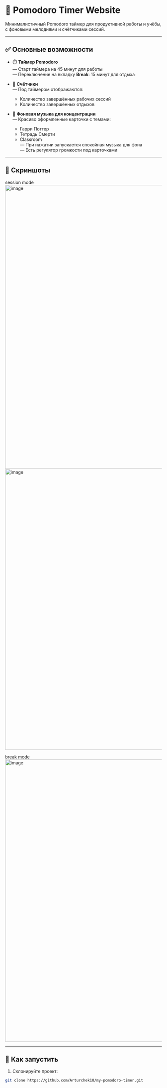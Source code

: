# 🎯 Pomodoro Timer Website

Минималистичный Pomodoro таймер для продуктивной работы и учёбы, с фоновыми мелодиями и счётчиками сессий.

---

## ✅ Основные возможности

- ⏱️ **Таймер Pomodoro**  
  — Старт таймера на 45 минут для работы  
  — Переключение на вкладку **Break**: 15 минут для отдыха  

- 🔄 **Счётчики**  
  — Под таймером отображаются:  
    - Количество завершённых рабочих сессий  
    - Количество завершённых отдыхов  

- 🎵 **Фоновая музыка для концентрации**  
  — Красиво оформленные карточки с темами:  
    - Гарри Поттер  
    - Тетрадь Смерти  
    - Classroom   
  — При нажатии запускается спокойная музыка для фона  
  — Есть регулятор громкости под карточками

---

## 📸 Скриншоты
session mode
<img width="1919" height="912" alt="image" src="https://github.com/user-attachments/assets/3ed9b4e7-c0eb-46fb-adba-440c65121517" />
<img width="1919" height="903" alt="image" src="https://github.com/user-attachments/assets/0c47938b-156d-42d2-b44e-cedb8fcaa730" />

break mode 
<img width="1919" height="907" alt="image" src="https://github.com/user-attachments/assets/ebe43d82-c0f9-41fa-a6fc-15c07eb65570" />

---

## 🚀 Как запустить

1. Склонируйте проект:

```bash
git clone https://github.com/Arturchek10/my-pomodoro-timer.git
